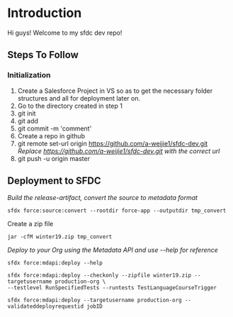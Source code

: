 # Introduction
Hi guys! Welcome to my sfdc dev repo!

## Steps To Follow

### Initialization
1. Create a Salesforce Project in VS so as to get the necessary folder structures and all for deployment later on.
2. Go to the directory created in step 1
3. git init
4. git add
5. git commit -m 'comment'
6. Create a repo in github
7. git remote set-url origin https://github.com/a-weijie1/sfdc-dev.git
*Replace <https://github.com/a-weijie1/sfdc-dev.git> with the correct url*
8. git push -u origin master

## Deployment to SFDC

*Build the release-artifact, convert the source to metadata format*
```
sfdx force:source:convert --rootdir force-app --outputdir tmp_convert
```
Create a zip file

```
jar -cfM winter19.zip tmp_convert
```

*Deploy to your Org using the Metadata API and use --help for reference*
```
sfdx force:mdapi:deploy --help 
```
```
sfdx force:mdapi:deploy --checkonly --zipfile winter19.zip --targetusername production-org \
--testlevel RunSpecifiedTests --runtests TestLanguageCourseTrigger
```
```
sfdx force:mdapi:deploy --targetusername production-org --validateddeployrequestid jobID
```